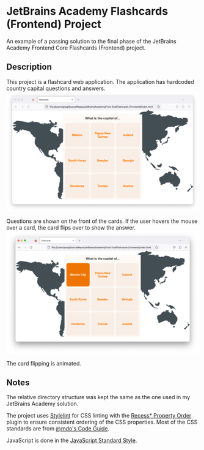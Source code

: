# JetBrains Academy Flashcards (Frontend) Project

An example of a passing solution to the final phase of the JetBrains Academy Frontend Core Flashcards (Frontend) project.

## Description

This project is a flashcard web application. The application has hardcoded country capital questions and answers.
</br>
<img src="screenshot1.png">

Questions are shown on the front of the cards. If the user hovers the mouse over a card, the card flips over to show the answer.
</br>
<img src="screenshot2.png">

The card flipping is animated.

## Notes

The relative directory structure was kept the same as the one used in my JetBrains Academy solution.

The project uses [Stylelint](https://stylelint.io/) for CSS linting with the [Recess* Property Order](https://github.com/stormwarning/stylelint-config-recess-order) plugin to ensure consistent ordering of the CSS properties. Most of the CSS standards are from [@mdo's Code Guide](https://codeguide.co/#css-syntax).

JavaScript is done in the [JavaScript Standard Style](https://standardjs.com/).
